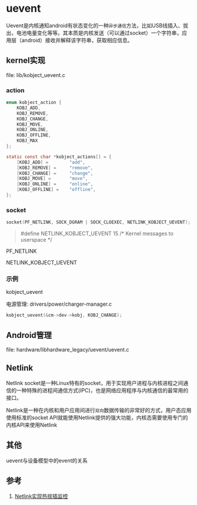 # uevent

Uevent是内核通知android有状态变化的一种`异步通信`方法，比如USB线插入、拔出，电池电量变化等等。其本质是内核发送（可以通过socket）一个字符串，应用层（android）接收并解释该字符串，获取相应信息。

## kernel实现

file: lib/kobject_uevent.c

### action

``` C
enum kobject_action {
    KOBJ_ADD,
    KOBJ_REMOVE,
    KOBJ_CHANGE,                   
    KOBJ_MOVE,
    KOBJ_ONLINE,
    KOBJ_OFFLINE,
    KOBJ_MAX
};
```

``` C
static const char *kobject_actions[] = {
    [KOBJ_ADD] =        "add",
    [KOBJ_REMOVE] =     "remove",
    [KOBJ_CHANGE] =     "change",
    [KOBJ_MOVE] =       "move",
    [KOBJ_ONLINE] =     "online",
    [KOBJ_OFFLINE] =    "offline",
};
```
### socket

``` C
socket(PF_NETLINK, SOCK_DGRAM | SOCK_CLOEXEC, NETLINK_KOBJECT_UEVENT);
```

>#define NETLINK_KOBJECT_UEVENT    15      /* Kernel messages to userspace */

PF_NETLINK

NETLINK_KOBJECT_UEVENT


### 示例

kobject_uevent

电源管理: drivers/power/charger-manager.c

``` C
kobject_uevent(&cm->dev->kobj, KOBJ_CHANGE); 
```



## Android管理

file: hardware/libhardware_legacy/uevent/uevent.c


## Netlink

Netlink socket是一种Linux特有的socket，用于实现用户进程与内核进程之间通信的一种特殊的进程间通信方式(IPC)，也是网络应用程序与内核通信的最常用的接口。

Netlink是一种在内核和用户应用间进行`双向`数据传输的非常好的方式，用户态应用使用标准的socket API就能使用Netlink提供的强大功能，内核态需要使用专门的内核API来使用Netlink

## 其他

uevent与设备模型中的event的关系


## 参考

1. [Netlink实现热拔插监控 ](http://blog.chinaunix.net/uid-24943863-id-3223000.html)




